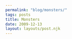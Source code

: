 ```yaml
---
permalink: "blog/monsters/"
tags: posts
title: Monsters
date: 2009-12-13
layout: layouts/post.njk
---
```


